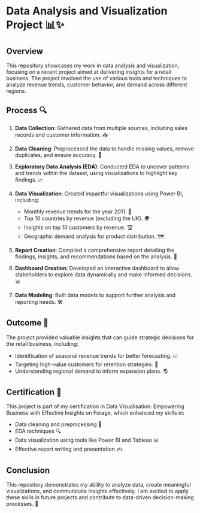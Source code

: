 # Data Analysis and Visualization Project 📊✨

## Overview
This repository showcases my work in data analysis and visualization, focusing on a recent project aimed at delivering insights for a retail business. The project involved the use of various tools and techniques to analyze revenue trends, customer behavior, and demand across different regions.

## Process 🔍

1. **Data Collection**: Gathered data from multiple sources, including sales records and customer information. 📥
   
2. **Data Cleaning**: Preprocessed the data to handle missing values, remove duplicates, and ensure accuracy. 🧹

3. **Exploratory Data Analysis (EDA)**: Conducted EDA to uncover patterns and trends within the dataset, using visualizations to highlight key findings. 📈

4. **Data Visualization**: Created impactful visualizations using Power BI, including:
   - Monthly revenue trends for the year 2011. 📅
   - Top 10 countries by revenue (excluding the UK). 🌍
   - Insights on top 10 customers by revenue. 🏆
   - Geographic demand analysis for product distribution. 🗺️

5. **Report Creation**: Compiled a comprehensive report detailing the findings, insights, and recommendations based on the analysis. 📄

6. **Dashboard Creation**: Developed an interactive dashboard to allow stakeholders to explore data dynamically and make informed decisions. 📊

7. **Data Modeling**: Built data models to support further analysis and reporting needs. 🛠️

## Outcome 🎯
The project provided valuable insights that can guide strategic decisions for the retail business, including:
- Identification of seasonal revenue trends for better forecasting. 📈
- Targeting high-value customers for retention strategies. 🎯
- Understanding regional demand to inform expansion plans. 🌎

## Certification 📜
This project is part of my certification in Data Visualisation: Empowering Business with Effective Insights on Forage, which enhanced my skills in:
- Data cleaning and preprocessing 🧹
- EDA techniques 🔍
- Data visualization using tools like Power BI and Tableau 📊
- Effective report writing and presentation ✍️

## Conclusion
This repository demonstrates my ability to analyze data, create meaningful visualizations, and communicate insights effectively. I am excited to apply these skills in future projects and contribute to data-driven decision-making processes. 🚀
